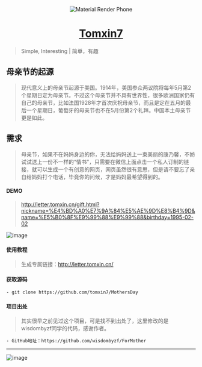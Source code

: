 <p align="center">
<img src="http://chuantu.biz/t6/310/1526112102x-1566688413.png" alt="Material Render Phone">
</p>

<h1 align="center"><a href="http://tomxin.cn" target="_blank">Tomxin7 </a></h1>

> Simple, Interesting | 简单，有趣

## 母亲节的起源

> 现代意义上的母亲节起源于美国。1914年，美国参众两议院将每年5月第2个星期日定为母亲节。不过这个母亲节并不具有世界性，很多欧洲国家仍有自己的母亲节，比如法国1928年才首次庆祝母亲节，而且是定在五月的最后一个星期日，葡萄牙的母亲节也不在5月份第2个礼拜。中国本土母亲节更是如此。


## 需求
> 母亲节，如果不在妈妈身边的你，无法给妈妈送上一束美丽的康乃馨，不妨试试送上一份不一样的“情书”，只需要在微信上面点击一个私人订制的链接，就可以生成一个有创意的网页，网页虽然很有意思，但是请不要忘了亲自给妈妈打个电话，毕竟你的问候，才是妈妈最希望得到的。
<!--more-->


#### DEMO
> http://letter.tomxin.cn/gift.html?nickname=%E4%BD%A0%E7%9A%84%E5%AE%9D%E8%B4%9D&name=%E5%B0%8F%E9%99%88%E9%99%88&birthday=1995-02-02

![image](http://chuantu.biz/t6/310/1526113182x-1404755546.png)
#### 使用教程
> 生成专属链接：http://letter.tomxin.cn/

#### 获取源码

```
- git clone https://github.com/tomxin7/MothersDay
```


#### 项目出处

> 其实很早之前见过这个项目，可是找不到出处了，这里修改的是wisdombyzf同学的代码，感谢作者。

```
- GitHub地址：https://github.com/wisdombyzf/ForMother
```

---
![image](http://qiniu.tomxin.cn/WX.png)